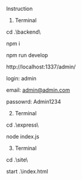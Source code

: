Instruction

1.  Terminal

cd .\backend\

npm i

npm run develop

http://localhost:1337/admin/

login: admin

email: admin@admin.com

passowrd: Admin1234


2. Terminal

cd .\express\

node index.js


3. Terminal

cd .\site\

start .\index.html
